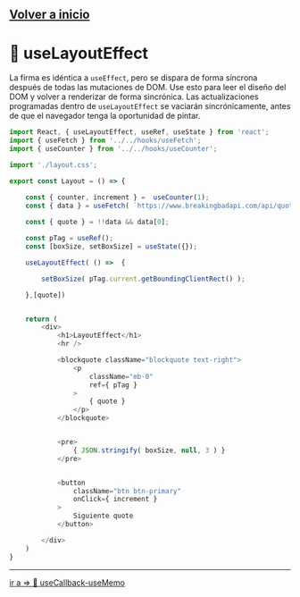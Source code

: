 [Volver a inicio](../../README.md)
---

# 🔂 useLayoutEffect

La firma es idéntica a `useEffect`, pero se dispara de forma síncrona después de todas las mutaciones de DOM. Use esto para leer el diseño del DOM y volver a renderizar de forma sincrónica. Las actualizaciones programadas dentro de `useLayoutEffect` se vaciarán sincrónicamente, antes de que el navegador tenga la oportunidad de pintar.

```javascript
import React, { useLayoutEffect, useRef, useState } from 'react';
import { useFetch } from '../../hooks/useFetch';
import { useCounter } from '../../hooks/useCounter';

import './layout.css';

export const Layout = () => {

    const { counter, increment } =  useCounter(1);
    const { data } = useFetch( `https://www.breakingbadapi.com/api/quotes/${ counter }` );
    
    const { quote } = !!data && data[0];

    const pTag = useRef();
    const [boxSize, setBoxSize] = useState({});

    useLayoutEffect( () =>  {

        setBoxSize( pTag.current.getBoundingClientRect() );

    },[quote])


    return (
        <div>
            <h1>LayoutEffect</h1>
            <hr />

            <blockquote className="blockquote text-right">
                <p 
                    className="mb-0"
                    ref={ pTag }
                > 
                    { quote } 
                </p>
            </blockquote>


            <pre>
                { JSON.stringify( boxSize, null, 3 ) }
            </pre>


            <button 
                className="btn btn-primary"
                onClick={ increment }
            >
                Siguiente quote
            </button>

        </div>
    )
}

```

---
[ir a => 💾 useCallback-useMemo](../06-useCallback-useMemo/useCallback-useMemo.md)